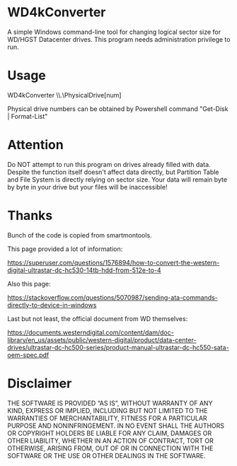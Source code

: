 # WD4kConverter

A simple Windows command-line tool for changing logical sector size for WD/HGST Datacenter drives.
This program needs administration privilege to run.

# Usage

WD4kConverter \\\\.\\PhysicalDrive[num]

Physical drive numbers can be obtained by Powershell command "Get-Disk | Format-List"

# Attention

Do NOT attempt to run this program on drives already filled with data.
Despite the function itself doesn't affect data directly, but Partition Table and File System is directly relying on sector size.
Your data will remain byte by byte in your drive but your files will be inaccessible!

# Thanks

Bunch of the code is copied from smartmontools.

This page provided a lot of information:

https://superuser.com/questions/1576894/how-to-convert-the-western-digital-ultrastar-dc-hc530-14tb-hdd-from-512e-to-4

Also this page:

https://stackoverflow.com/questions/5070987/sending-ata-commands-directly-to-device-in-windows

Last but not least, the official document from WD themselves:

https://documents.westerndigital.com/content/dam/doc-library/en_us/assets/public/western-digital/product/data-center-drives/ultrastar-dc-hc500-series/product-manual-ultrastar-dc-hc550-sata-oem-spec.pdf

# Disclaimer

THE SOFTWARE IS PROVIDED “AS IS”, WITHOUT WARRANTY OF ANY KIND, EXPRESS OR IMPLIED, INCLUDING BUT NOT LIMITED TO THE WARRANTIES OF MERCHANTABILITY, FITNESS FOR A PARTICULAR PURPOSE AND NONINFRINGEMENT. IN NO EVENT SHALL THE AUTHORS OR COPYRIGHT HOLDERS BE LIABLE FOR ANY CLAIM, DAMAGES OR OTHER LIABILITY, WHETHER IN AN ACTION OF CONTRACT, TORT OR OTHERWISE, ARISING FROM, OUT OF OR IN CONNECTION WITH THE SOFTWARE OR THE USE OR OTHER DEALINGS IN THE SOFTWARE.
